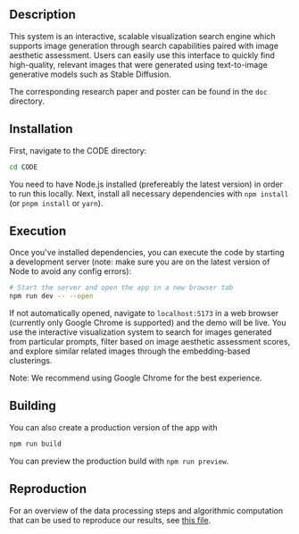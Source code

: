 
## Description

This system is an interactive, scalable visualization search engine which supports image generation through search capabilities paired with image aesthetic assessment. Users can easily use this interface to quickly find high-quality, relevant images that were generated using text-to-image generative models such as Stable Diffusion.

The corresponding research paper and poster can be found in the `doc` directory.

## Installation

First, navigate to the CODE directory:

```bash
cd CODE
```

You need to have Node.js installed (prefereably the latest version) in order to run this locally.
Next, install all necessary dependencies with `npm install` (or `pnpm install` or `yarn`).

## Execution

Once you've installed dependencies, you can execute the code by starting a development server (note: make sure you are on the latest version of Node to avoid any config errors):

```bash
# Start the server and open the app in a new browser tab
npm run dev -- --open
```

If not automatically opened, navigate to `localhost:5173` in a web browser (currently only Google Chrome is supported) and the demo will be live. You use the interactive visualization system to search for images generated from particular prompts, filter based on image aesthetic assessment scores, and explore similar related images through the embedding-based clusterings.

Note: We recommend using Google Chrome for the best experience.

## Building

You can also create a production version of the app with

```bash
npm run build
```

You can preview the production build with `npm run preview`.

## Reproduction

For an overview of the data processing steps and algorithmic computation that can be used to reproduce our results, see [this file](https://github.com/CSE6242-Team5/CSE6242/blob/master/CODE/scripts/DATA_PROCESSING.md).

